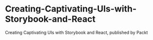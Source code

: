 # Creating-Captivating-UIs-with-Storybook-and-React
Creating Captivating UIs with Storybook and React, published by Packt
